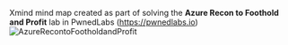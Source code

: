  Xmind mind map created as part of solving the **Azure Recon to Foothold and Profit** lab in PwnedLabs (https://pwnedlabs.io)
![AzureRecontoFootholdandProfit](https://github.com/radame2/PwnedLabs/assets/47871416/1b62d2fb-cab5-4859-bc06-6bd87b587fbd)
